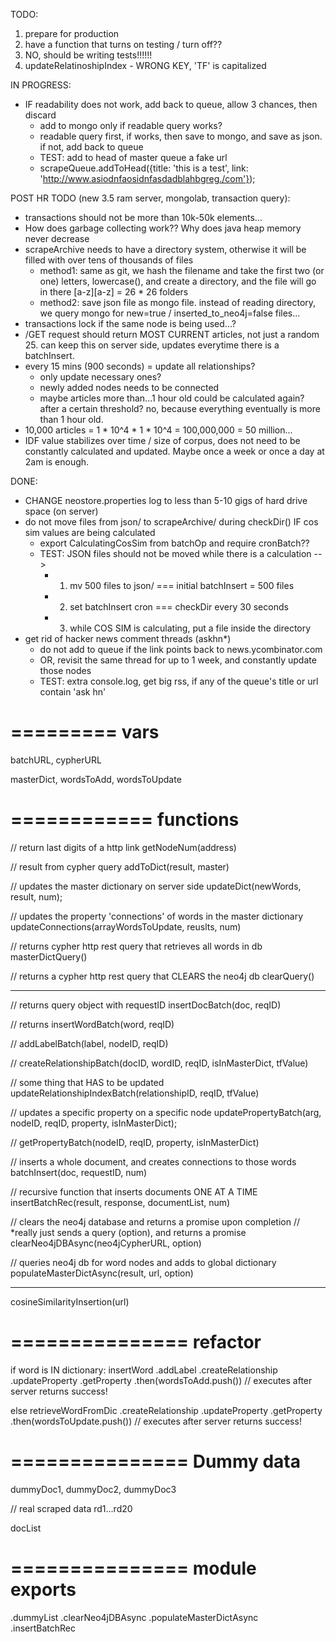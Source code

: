 TODO: 
1. prepare for production
2. have a function that turns on testing / turn off??
3. NO, should be writing tests!!!!!!
4. updateRelatinoshipIndex - WRONG KEY, 'TF' is capitalized

IN PROGRESS:
- IF readability does not work, add back to queue, allow 3 chances, then discard
  + add to mongo only if readable query works?
  + readable query first, if works, then save to mongo, and save as json. if not, add back to queue
  + TEST: add to head of master queue a fake url
  + scrapeQueue.addToHead({title: 'this is a test', link: 'http://www.asiodnfaosidnfasdadblahbgreg./com'}); 


POST HR TODO (new 3.5 ram server, mongolab, transaction query):
- transactions should not be more than 10k-50k elements...
- How does garbage collecting work?? Why does java heap memory never decrease
- scrapeArchive needs to have a directory system, otherwise it will be filled with over tens of thousands of files
  + method1: same as git, we hash the filename and take the first two (or one) letters, lowercase(), and create a directory, and the file will go in there [a-z][a-z] = 26 * 26 folders
  + method2: save json file as mongo file. instead of reading directory, we query mongo for new=true / inserted_to_neo4j=false files...
- transactions lock if the same node is being used...?
- /GET request should return MOST CURRENT articles, not just a random 25. can keep this on server side, updates everytime there is a batchInsert.
- every 15 mins (900 seconds) = update all relationships?
  + only update necessary ones?
  + newly added nodes needs to be connected
  + maybe articles more than...1 hour old could be calculated again? after a certain threshold? no, because everything eventually is more than 1 hour old. 
- 10,000 articles = 1 * 10^4 * 1 * 10^4 = 100,000,000 = 50 million...
- IDF value stabilizes over time / size of corpus, does not need to be constantly calculated and updated. Maybe once a week or once a day at 2am is enough. 

DONE:
- CHANGE neostore.properties log to less than 5-10 gigs of hard drive space (on server)
- do not move files from json/ to scrapeArchive/ during checkDir() IF cos sim values are being calculated
  + export CalculatingCosSim from batchOp and require cronBatch?? 
  + TEST: JSON files should not be moved while there is a calculation --> 
    + 1. mv 500 files to json/ === initial batchInsert = 500 files 
    + 2. set batchInsert cron === checkDir every 30 seconds
    + 3. while COS SIM is calculating, put a file inside the directory
- get rid of hacker news comment threads (askhn*)
  + do not add to queue if the link points back to news.ycombinator.com
  + OR, revisit the same thread for up to 1 week, and constantly update those nodes
  + TEST: extra console.log, get big rss, if any of the queue's title or url contain 'ask hn'



=========
vars
=========

batchURL, cypherURL

masterDict, wordsToAdd, wordsToUpdate

============
functions
============

// return last digits of a http link
getNodeNum(address)

// result from cypher query
addToDict(result, master)

// updates the master dictionary on server side
updateDict(newWords, result, num);

// updates the property 'connections' of words in the master dictionary
updateConnections(arrayWordsToUpdate, reuslts, num)

// returns cypher http rest query that retrieves all words in db
masterDictQuery()

// returns a cypher http rest query that CLEARS the neo4j db
clearQuery()

----

// returns query object with requestID
insertDocBatch(doc, reqID)

// returns
insertWordBatch(word, reqID)

//
addLabelBatch(label, nodeID, reqID)

// 
createRelationshipBatch(docID, wordID, reqID, isInMasterDict, tfValue)

// some thing that HAS to be updated
updateRelationshipIndexBatch(relationshipID, reqID, tfValue)

// updates a specific property on a specific node
updatePropertyBatch(arg, nodeID, reqID, property, isInMasterDict);

//
getPropertyBatch(nodeID, reqID, property, isInMasterDict)

// inserts a whole document, and creates connections to those words
batchInsert(doc, requestID, num)

// recursive function that inserts documents ONE AT A TIME
insertBatchRec(result, response, documentList, num)

// clears the neo4j database and returns a promise upon completion
// *really just sends a query (option), and returns a promise
clearNeo4jDBAsync(neo4jCypherURL, option)

// queries neo4j db for word nodes and adds to global dictionary
populateMasterDictAsync(result, url, option)

-------

cosineSimilarityInsertion(url)

===============
refactor
===============

if word is IN dictionary: 
  insertWord
  .addLabel
  .createRelationship
  .updateProperty
  .getProperty
  .then(wordsToAdd.push()) // executes after server returns success!

else
  retrieveWordFromDic
  .createRelationship
  .updateProperty
  .getProperty
  .then(wordsToUpdate.push()) // executes after server returns success!

===============
Dummy data
===============

dummyDoc1, dummyDoc2, dummyDoc3

// real scraped data
rd1...rd20

docList

===============
module exports
===============

.dummyList
.clearNeo4jDBAsync
.populateMasterDictAsync
.insertBatchRec
